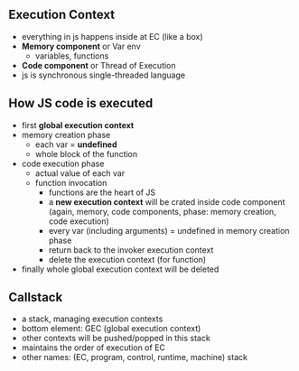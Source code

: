 ## Execution Context
- everything in js happens inside at EC (like a box)
- **Memory component** or Var env
    - variables, functions
- **Code component** or Thread of Execution
- js is synchronous single-threaded language

## How JS code is executed
- first **global execution context**
- memory creation phase
    - each var = **undefined**
    - whole block of the function
- code execution phase
    - actual value of each var
    - function invocation
        - functions are the heart of JS
        - a **new execution context** will be crated inside code component (again, memory, code components, phase: memory creation, code execution)
        - every var (including arguments) = undefined in memory creation phase
        - return back to the invoker execution context
        - delete the execution context (for function)
- finally whole global execution context will be deleted

## Callstack
- a stack, managing execution contexts
- bottom element: GEC (global execution context)
- other contexts will be pushed/popped in this stack
- maintains the order of execution of EC
- other names: (EC, program, control, runtime, machine) stack 
